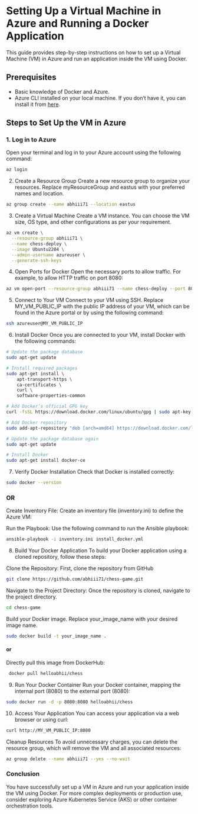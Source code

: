 # Setting Up a Virtual Machine in Azure and Running a Docker Application

This guide provides step-by-step instructions on how to set up a Virtual Machine (VM) in Azure and run an application inside the VM using Docker.

## Prerequisites

- Basic knowledge of Docker and Azure.
- Azure CLI installed on your local machine. If you don’t have it, you can install it from [here](https://docs.microsoft.com/en-us/cli/azure/install-azure-cli).

## Steps to Set Up the VM in Azure

### 1. Log in to Azure

Open your terminal and log in to your Azure account using the following command:

```bash
az login
```

2. Create a Resource Group
Create a new resource group to organize your resources. Replace myResourceGroup and eastus with your preferred names and location.

```bash
az group create --name abhiii71 --location eastus
```

3. Create a Virtual Machine
Create a VM instance. You can choose the VM size, OS type, and other configurations as per your requirement.
```bash
az vm create \
  --resource-group abhiii71 \
  --name chess-deploy \
  --image Ubuntu2204 \
  --admin-username azureuser \
  --generate-ssh-keys
```

4. Open Ports for Docker
Open the necessary ports to allow traffic. For example, to allow HTTP traffic on port 8080:
```bash
az vm open-port --resource-group abhiii71 --name chess-deploy --port 8080
```

5. Connect to Your VM
Connect to your VM using SSH. Replace MY_VM_PUBLIC_IP with the public IP address of your VM, which can be found in the Azure portal or by using the following command:
```bash
ssh azureuser@MY_VM_PUBLIC_IP
```

6. Install Docker
Once you are connected to your VM, install Docker with the following commands:
```bash
# Update the package database
sudo apt-get update

# Install required packages
sudo apt-get install \
    apt-transport-https \
    ca-certificates \
    curl \
    software-properties-common

# Add Docker’s official GPG key
curl -fsSL https://download.docker.com/linux/ubuntu/gpg | sudo apt-key add -

# Add Docker repository
sudo add-apt-repository "deb [arch=amd64] https://download.docker.com/linux/ubuntu $(lsb_release -cs) stable"

# Update the package database again
sudo apt-get update

# Install Docker
sudo apt-get install docker-ce
```

7. Verify Docker Installation
Check that Docker is installed correctly:
```bash
sudo docker --version
```

### OR
Create Inventory File: Create an inventory file (inventory.ini) to define the Azure VM:

Run the Playbook: Use the following command to run the Ansible playbook:
```bash
ansible-playbook -i inventory.ini install_docker.yml
```


8. Build Your Docker Application
To build your Docker application using a cloned repository, follow these steps:

Clone the Repository: First, clone the repository from GitHub

```bash
git clone https://github.com/abhiii71/chess-game.git
```

Navigate to the Project Directory: Once the repository is cloned, navigate to the project directory.

```bash
cd chess-game
```
Build your Docker image. Replace your_image_name with your desired image name.

```bash
sudo docker build -t your_image_name .
```
#### or
Directly pull this image from DockerHub:
```bash
 docker pull helloabhii/chess
```

9. Run Your Docker Container
Run your Docker container, mapping the internal port (8080) to the external port (8080):
```bash
sudo docker run -d -p 8080:8080 helloabhii/chess
```

10. Access Your Application
You can access your application via a web browser or using curl:
```bash
curl http://MY_VM_PUBLIC_IP:8080
```

Cleanup Resources
To avoid unnecessary charges, you can delete the resource group, which will remove the VM and all associated resources:
```bash
az group delete --name abhiii71 --yes --no-wait
```

### Conclusion
You have successfully set up a VM in Azure and run your application inside the VM using Docker. For more complex deployments or production use, consider exploring Azure Kubernetes Service (AKS) or other container orchestration tools.


